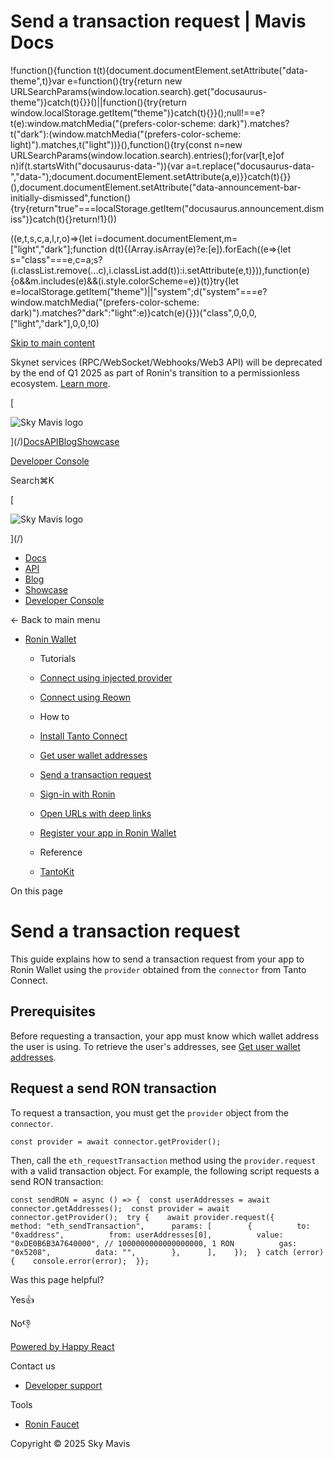 # Send a transaction request | Mavis Docs

!function(){function t(t){document.documentElement.setAttribute("data-theme",t)}var e=function(){try{return new URLSearchParams(window.location.search).get("docusaurus-theme")}catch(t){}}()||function(){try{return window.localStorage.getItem("theme")}catch(t){}}();null!==e?t(e):window.matchMedia("(prefers-color-scheme: dark)").matches?t("dark"):(window.matchMedia("(prefers-color-scheme: light)").matches,t("light"))}(),function(){try{const n=new URLSearchParams(window.location.search).entries();for(var\[t,e\]of n)if(t.startsWith("docusaurus-data-")){var a=t.replace("docusaurus-data-","data-");document.documentElement.setAttribute(a,e)}}catch(t){}}(),document.documentElement.setAttribute("data-announcement-bar-initially-dismissed",function(){try{return"true"===localStorage.getItem("docusaurus.announcement.dismiss")}catch(t){}return!1}())

((e,t,s,c,a,l,r,o)=>{let i=document.documentElement,m=\["light","dark"\];function d(t){(Array.isArray(e)?e:\[e\]).forEach((e=>{let s="class"===e,c=a;s?(i.classList.remove(...c),i.classList.add(t)):i.setAttribute(e,t)})),function(e){o&&m.includes(e)&&(i.style.colorScheme=e)}(t)}try{let e=localStorage.getItem("theme")||"system";d("system"===e?window.matchMedia("(prefers-color-scheme: dark)").matches?"dark":"light":e)}catch(e){}})("class",0,0,0,\["light","dark"\],0,0,!0)

[Skip to main content](#__docusaurus_skipToContent_fallback)

Skynet services (RPC/WebSocket/Webhooks/Web3 API) will be deprecated by the end of Q1 2025 as part of Ronin's transition to a permissionless ecosystem. [Learn more](/deprecation-notice).

[

![Sky Mavis logo](/img/logo-dark.png)

](/)[Docs](/)[API](/api)[Blog](/blog)[Showcase](/showcase)

[Developer Console](https://developers.skymavis.com/console/applications/)

Search⌘K

[

![Sky Mavis logo](/img/logo-dark.png)

](/)

-   [Docs](/)
-   [API](/api)
-   [Blog](/blog)
-   [Showcase](/showcase)
-   [Developer Console](https://developers.skymavis.com/console/applications/)

← Back to main menu

-   [Ronin Wallet](/ronin/wallet/overview)
    
    -   Tutorials
        
    -   [Connect using injected provider](/ronin/wallet/tutorials/connect-web)
    -   [Connect using Reown](/ronin/wallet/tutorials/connect-mobile)
    -   How to
        
    -   [Install Tanto Connect](/ronin/wallet/guides/install-tanto-connect)
    -   [Get user wallet addresses](/ronin/wallet/guides/get-user-addresses)
    -   [Send a transaction request](/ronin/wallet/guides/request-user-transactions)
    -   [Sign-in with Ronin](/ronin/wallet/guides/sign-in)
    -   [Open URLs with deep links](/ronin/wallet/guides/use-deep-links)
    -   [Register your app in Ronin Wallet](/ronin/wallet/guides/tds)
    -   Reference
        
    -   [TantoKit](https://github.com/skymavis/tanto-kit)

On this page

# Send a transaction request

This guide explains how to send a transaction request from your app to Ronin Wallet using the `provider` obtained from the `connector` from Tanto Connect.

## Prerequisites[​](/ronin/wallet/guides/request-user-transactions#prerequisites "Direct link to Prerequisites")

Before requesting a transaction, your app must know which wallet address the user is using. To retrieve the user's addresses, see [Get user wallet addresses](/ronin/wallet/guides/get-user-addresses).

## Request a send RON transaction[​](/ronin/wallet/guides/request-user-transactions#request-a-send-ron-transaction "Direct link to Request a send RON transaction")

To request a transaction, you must get the `provider` object from the `connector`.

```
const provider = await connector.getProvider();
```

Then, call the `eth_requestTransaction` method using the `provider.request` with a valid transaction object. For example, the following script requests a send RON transaction:

```
const sendRON = async () => {  const userAddresses = await connector.getAddresses();  const provider = await connector.getProvider();  try {    await provider.request({      method: "eth_sendTransaction",      params: [        {          to: "0xaddress",          from: userAddresses[0],          value: "0xDE0B6B3A7640000", // 1000000000000000000, 1 RON          gas: "0x5208",          data: "",        },      ],    });  } catch (error) {    console.error(error);  }};
```

Was this page helpful?

Yes👍

No👎

[Powered by Happy React](https://happyreact.com/?utm_source=https://docs.skymavis.com&utm_medium=widget&utm_campaign=footer)

Contact us

-   [Developer support](mailto:developersupport@skymavis.com)

Tools

-   [Ronin Faucet](https://faucet.roninchain.com/)

Copyright © 2025 Sky Mavis